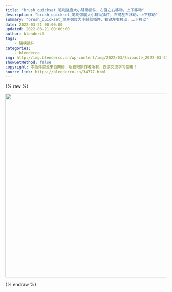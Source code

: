 ```yaml
---
title: "brush_quickset_笔刷强度大小辅助插件，右键左右移动，上下移动"
description: "brush_quickset_笔刷强度大小辅助插件，右键左右移动，上下移动"
summary: "brush_quickset_笔刷强度大小辅助插件，右键左右移动，上下移动"
date: 2022-03-21 00:00:00
updated: 2022-03-21 00:00:00
author: blenderit
tags: 
    - 建模插件
categories:
    - blenderco
img: http://img.blenderco.cn/wp-content/img/2022/03/Snipaste_2022-03-21_12-18-15-1024x575.jpg
showGetMethod: false
copyright: 本插件资源来自网络，版权归原作者所有，仅供交流学习使用！
source_link: https://blenderco.cn/34777.html
---
```


{% raw %}
<p><img loading="lazy" class="alignnone size-large wp-image-34778" src="http://img.blenderco.cn/wp-content/img/2022/03/Snipaste_2022-03-21_12-18-15-1024x575.jpg" alt="" width="1024" height="575"></p>
<div style="display: none">blenderco</div>
{% endraw %}